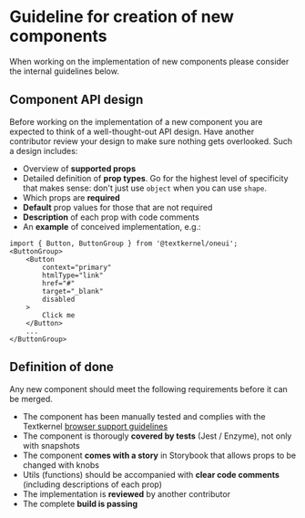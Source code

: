 # Guideline for creation of new components
When working on the implementation of new components please consider the internal guidelines below.

## Component API design
Before working on the implementation of a new component you are expected to think of a well-thought-out API design. 
Have another contributor review your design to make sure nothing gets overlooked. Such a design includes:

* Overview of **supported props**
* Detailed definition of **prop types**. Go for the highest level of specificity that makes sense: don't just use `object` when you can use `shape`.
* Which props are **required**
* **Default** prop values for those that are not required
* **Description** of each prop with code comments
* An **example** of conceived implementation, e.g.:

```
import { Button, ButtonGroup } from '@textkernel/oneui';
<ButtonGroup>
    <Button
        context="primary"
        htmlType="link"
        href="#"
        target="_blank"
        disabled
    >
        Click me
    </Button>
    ...
</ButtonGroup>
```

## Definition of done
Any new component should meet the following requirements before it can be merged.

* The component has been manually tested and complies with the Textkernel [browser support guidelines](https://www.textkernel.com/browser-support/)
* The component is thorougly **covered by tests** (Jest / Enzyme), not only with snapshots
* The component **comes with a story** in Storybook that allows props to be changed with knobs
* Utils (functions) should be accompanied with **clear code comments** (including descriptions of each prop)
* The implementation is **reviewed** by another contributor
* The complete **build is passing**
